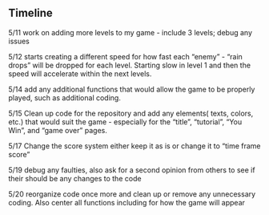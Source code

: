 ## Timeline

5/11 work on adding more levels to my game - include 3 levels; debug any issues

5/12 starts creating a different speed for how fast each “enemy” - “rain drops” will be dropped for each level. Starting slow in level 1 and then the speed will accelerate within the next levels.


5/14 add any additional functions that would allow the game to be properly played, such as additional coding.


5/15 Clean up code for the repository and add any elements( texts, colors, etc.) that would suit the game - especially for the “title”, “tutorial”, “You Win”, and “game over” pages.  

5/17 Change the score system either keep it as is or change it to “time frame score”

5/19 debug any faulties, also ask for a second opinion from others to see if their should be any changes to the code

5/20 reorganize code once more and clean up or remove any unnecessary coding. Also center all functions including for how the game will appear
